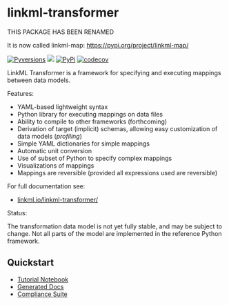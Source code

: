 # linkml-transformer

THIS PACKAGE HAS BEEN RENAMED

It is now called linkml-map: https://pypi.org/project/linkml-map/

[![Pyversions](https://img.shields.io/pypi/pyversions/linkml-transformer.svg)](https://pypi.python.org/pypi/linkml-transformer)
![](https://github.com/linkml/linkml-transformer/workflows/Build/badge.svg)
[![PyPi](https://img.shields.io/pypi/v/linkml-transformer.svg)](https://pypi.python.org/pypi/linkml-transformer)
[![codecov](https://codecov.io/gh/linkml/linkml-transformer/branch/main/graph/badge.svg?token=WNQNG986UN)](https://codecov.io/gh/linkml/linkml-transformer)

LinkML Transformer is a framework for specifying and executing mappings between data models.

Features:

- YAML-based lightweight syntax
- Python library for executing mappings on data files
- Ability to compile to other frameworks (forthcoming)
- Derivation of target (implicit) schemas, allowing easy customization of data models (*profiling*)
- Simple YAML dictionaries for simple mappings
- Automatic unit conversion
- Use of subset of Python to specify complex mappings
- Visualizations of mappings
- Mappings are reversible (provided all expressions used are reversible)

For full documentation see:

- [linkml.io/linkml-transformer/](https://linkml.io/linkml-transformer/)

Status:

The transformation data model is not yet fully stable, and may be subject to change.
Not all parts of the model are implemented in the reference Python framework.

## Quickstart

* [Tutorial Notebook](src/docs/examples/Tutorial.ipynb)
* [Generated Docs](https://linkml.github.io/linkml-transformer/)
* [Compliance Suite](https://linkml.github.io/linkml-transformer/specification/compliance)

